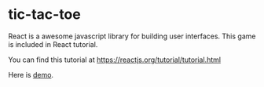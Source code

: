 # tic-tac-toe

React is a awesome javascript library for building user interfaces. This game is included in React tutorial.

You can find this tutorial at https://reactjs.org/tutorial/tutorial.html 

Here is [demo](https://codepen.io/gaearon/pen/gWWZgR?editors=0010).
